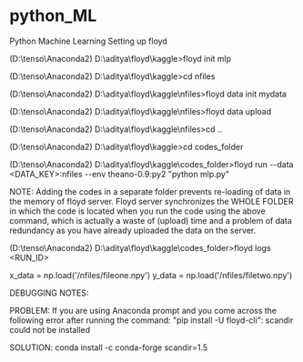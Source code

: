 # python_ML
Python Machine Learning
Setting up floyd

(D:\tenso\Anaconda2) D:\aditya\floyd\kaggle>floyd init mlp

(D:\tenso\Anaconda2) D:\aditya\floyd\kaggle>cd nfiles

(D:\tenso\Anaconda2) D:\aditya\floyd\kaggle\nfiles>floyd data init mydata

(D:\tenso\Anaconda2) D:\aditya\floyd\kaggle\nfiles>floyd data upload

(D:\tenso\Anaconda2) D:\aditya\floyd\kaggle\nfiles>cd ..

(D:\tenso\Anaconda2) D:\aditya\floyd\kaggle>cd codes_folder

(D:\tenso\Anaconda2) D:\aditya\floyd\kaggle\codes_folder>floyd run --data <DATA_KEY>:nfiles --env theano-0.9:py2 "python mlp.py"

NOTE: Adding the codes in a separate folder prevents re-loading of data in the memory of floyd server. Floyd server synchronizes the WHOLE FOLDER in which the code is located when you run the code using the above command, which is actually a waste of (upload) time and a problem of data redundancy as you have already uploaded the data on the server. 

(D:\tenso\Anaconda2) D:\aditya\floyd\kaggle\codes_folder>floyd logs <RUN_ID>

x_data = np.load('/nfiles/fileone.npy')
y_data = np.load('/nfiles/filetwo.npy')

DEBUGGING NOTES: 

PROBLEM: If you are using Anaconda prompt and you come across the following error after running the command: "pip install -U floyd-cli":
scandir could not be installed

SOLUTION: conda install -c conda-forge scandir=1.5
